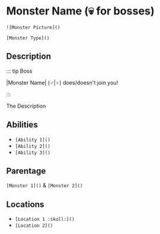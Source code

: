 # Monster Name (:skull: for bosses)

`![Monster Picture]()`

`[Monster Type]()`

## Description

::: tip Boss

|Monster Name| (♂️|♀️) does/doesn't join you!

:::

The Description

## Abilities

- `[Ability 1]()`
- `[Ability 2]()`
- `[Ability 3]()`

## Parentage

`[Monster 1]()` & `[Monster 2]()`

## Locations

- `[Location 1 :skull:]()`
- `[Location 2]()`